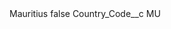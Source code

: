 <?xml version="1.0" encoding="UTF-8"?>
<CustomMetadata xmlns="http://soap.sforce.com/2006/04/metadata" xmlns:xsi="http://www.w3.org/2001/XMLSchema-instance" xmlns:xsd="http://www.w3.org/2001/XMLSchema">
    <label>Mauritius</label>
    <protected>false</protected>
    <values>
        <field>Country_Code__c</field>
        <value xsi:type="xsd:string">MU</value>
    </values>
</CustomMetadata>
